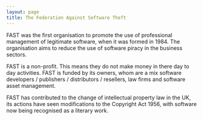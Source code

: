 ```yaml
---
layout: page
title: The Federation Against Software Theft
---
```


FAST was the first organisation to promote the use of professional management of legitimate software, when it was formed in 1984. The organisation aims to reduce the use of software piracy in the business sectors. 

FAST is a non-profit. This means they do not make money in there day to day activities. FAST is funded by its owners, whom are a mix software developers / publishers / distributors / resellers, law firms and software asset management. 

FAST has contributed to the change of intellectual property law in the UK, its actions have seen modifications to the Copyright Act 1956, with software now being recognised as a literary work. 
